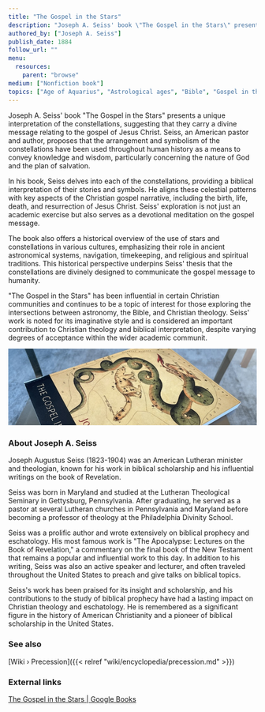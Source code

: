 ```yaml
---
title: "The Gospel in the Stars"
description: "Joseph A. Seiss' book \"The Gospel in the Stars\" presents a unique interpretation of the constellations, suggesting that they carry a divine message relating to the gospel of Jesus Christ. Seiss, an American pastor and author, proposes that the arrangement and symbolism of the constellations have been used throughout human history as a means to convey knowledge and wisdom, particularly concerning the nature of God and the plan of salvation."
authored_by: ["Joseph A. Seiss"]
publish_date: 1884
follow_url: ""
menu:
  resources:
    parent: "browse"
medium: ["Nonfiction book"]
topics: ["Age of Aquarius", "Astrological ages", "Bible", "Gospel in the Stars", "Mazzaroth", "Mythology", "Precession"]
---
```


Joseph A. Seiss' book "The Gospel in the Stars" presents a unique interpretation of the constellations, suggesting that they carry a divine message relating to the gospel of Jesus Christ. Seiss, an American pastor and author, proposes that the arrangement and symbolism of the constellations have been used throughout human history as a means to convey knowledge and wisdom, particularly concerning the nature of God and the plan of salvation.

In his book, Seiss delves into each of the constellations, providing a biblical interpretation of their stories and symbols. He aligns these celestial patterns with key aspects of the Christian gospel narrative, including the birth, life, death, and resurrection of Jesus Christ. Seiss' exploration is not just an academic exercise but also serves as a devotional meditation on the gospel message.

The book also offers a historical overview of the use of stars and constellations in various cultures, emphasizing their role in ancient astronomical systems, navigation, timekeeping, and religious and spiritual traditions. This historical perspective underpins Seiss' thesis that the constellations are divinely designed to communicate the gospel message to humanity.

"The Gospel in the Stars" has been influential in certain Christian communities and continues to be a topic of interest for those exploring the intersections between astronomy, the Bible, and Christian theology. Seiss' work is noted for its imaginative style and is considered an important contribution to Christian theology and biblical interpretation, despite varying degrees of acceptance within the wider academic communit.

![Image](images/gospel-in-the-stars-book.jpg "The Gospel in the Stars — Joseph A. Seiss")

### About Joseph A. Seiss

Joseph Augustus Seiss (1823-1904) was an American Lutheran minister and theologian, known for his work in biblical scholarship and his influential writings on the book of Revelation.

Seiss was born in Maryland and studied at the Lutheran Theological Seminary in Gettysburg, Pennsylvania. After graduating, he served as a pastor at several Lutheran churches in Pennsylvania and Maryland before becoming a professor of theology at the Philadelphia Divinity School.

Seiss was a prolific author and wrote extensively on biblical prophecy and eschatology. His most famous work is "The Apocalypse: Lectures on the Book of Revelation," a commentary on the final book of the New Testament that remains a popular and influential work to this day. In addition to his writing, Seiss was also an active speaker and lecturer, and often traveled throughout the United States to preach and give talks on biblical topics.

Seiss's work has been praised for its insight and scholarship, and his contributions to the study of biblical prophecy have had a lasting impact on Christian theology and eschatology. He is remembered as a significant figure in the history of American Christianity and a pioneer of biblical scholarship in the United States.

### See also

[Wiki › Precession]({{< relref "wiki/encyclopedia/precession.md" >}})</br>

### External links

[The Gospel in the Stars | Google Books](https://books.google.ch/books/about/The_Gospel_in_the_Stars.html?id=1DZMpDWbqR0C)</br>

